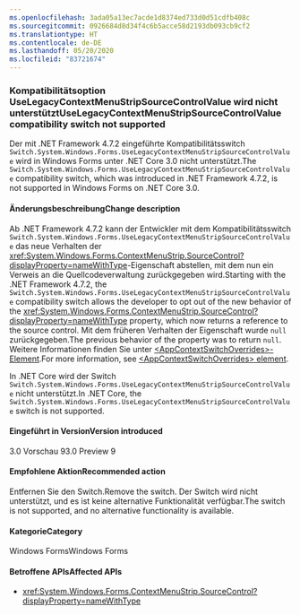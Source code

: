 ```yaml
---
ms.openlocfilehash: 3ada05a13ec7acde1d8374ed733d0d51cdfb408c
ms.sourcegitcommit: 0926684d8d34f4c6b5acce58d2193db093cb9cf2
ms.translationtype: HT
ms.contentlocale: de-DE
ms.lasthandoff: 05/20/2020
ms.locfileid: "83721674"
---
```

### <a name="uselegacycontextmenustripsourcecontrolvalue-compatibility-switch-not-supported"></a><span data-ttu-id="bf71d-101">Kompatibilitätsoption UseLegacyContextMenuStripSourceControlValue wird nicht unterstützt</span><span class="sxs-lookup"><span data-stu-id="bf71d-101">UseLegacyContextMenuStripSourceControlValue compatibility switch not supported</span></span>

<span data-ttu-id="bf71d-102">Der mit .NET Framework 4.7.2 eingeführte Kompatibilitätsswitch `Switch.System.Windows.Forms.UseLegacyContextMenuStripSourceControlValue` wird in Windows Forms unter .NET Core 3.0 nicht unterstützt.</span><span class="sxs-lookup"><span data-stu-id="bf71d-102">The `Switch.System.Windows.Forms.UseLegacyContextMenuStripSourceControlValue` compatibility switch, which was introduced in .NET Framework 4.7.2, is not supported in Windows Forms on .NET Core 3.0.</span></span>

#### <a name="change-description"></a><span data-ttu-id="bf71d-103">Änderungsbeschreibung</span><span class="sxs-lookup"><span data-stu-id="bf71d-103">Change description</span></span>

<span data-ttu-id="bf71d-104">Ab .NET Framework 4.7.2 kann der Entwickler mit dem Kompatibilitätsswitch `Switch.System.Windows.Forms.UseLegacyContextMenuStripSourceControlValue` das neue Verhalten der <xref:System.Windows.Forms.ContextMenuStrip.SourceControl?displayProperty=nameWithType>-Eigenschaft abstellen, mit dem nun ein Verweis an die Quellcodeverwaltung zurückgegeben wird.</span><span class="sxs-lookup"><span data-stu-id="bf71d-104">Starting with the .NET Framework 4.7.2, the `Switch.System.Windows.Forms.UseLegacyContextMenuStripSourceControlValue` compatibility switch allows the developer to opt out of the new behavior of the <xref:System.Windows.Forms.ContextMenuStrip.SourceControl?displayProperty=nameWithType> property, which now returns a reference to the source control.</span></span> <span data-ttu-id="bf71d-105">Mit dem früheren Verhalten der Eigenschaft wurde `null` zurückgegeben.</span><span class="sxs-lookup"><span data-stu-id="bf71d-105">The previous behavior of the property was to return `null`.</span></span> <span data-ttu-id="bf71d-106">Weitere Informationen finden Sie unter [\<AppContextSwitchOverrides>-Element](~/docs/framework/configure-apps/file-schema/runtime/appcontextswitchoverrides-element.md).</span><span class="sxs-lookup"><span data-stu-id="bf71d-106">For more information, see [\<AppContextSwitchOverrides> element](~/docs/framework/configure-apps/file-schema/runtime/appcontextswitchoverrides-element.md).</span></span>

<span data-ttu-id="bf71d-107">In .NET Core wird der Switch `Switch.System.Windows.Forms.UseLegacyContextMenuStripSourceControlValue` nicht unterstützt.</span><span class="sxs-lookup"><span data-stu-id="bf71d-107">In .NET Core, the `Switch.System.Windows.Forms.UseLegacyContextMenuStripSourceControlValue` switch is not supported.</span></span>

#### <a name="version-introduced"></a><span data-ttu-id="bf71d-108">Eingeführt in Version</span><span class="sxs-lookup"><span data-stu-id="bf71d-108">Version introduced</span></span>

<span data-ttu-id="bf71d-109">3.0 Vorschau 9</span><span class="sxs-lookup"><span data-stu-id="bf71d-109">3.0 Preview 9</span></span>

#### <a name="recommended-action"></a><span data-ttu-id="bf71d-110">Empfohlene Aktion</span><span class="sxs-lookup"><span data-stu-id="bf71d-110">Recommended action</span></span>

<span data-ttu-id="bf71d-111">Entfernen Sie den Switch.</span><span class="sxs-lookup"><span data-stu-id="bf71d-111">Remove the switch.</span></span> <span data-ttu-id="bf71d-112">Der Switch wird nicht unterstützt, und es ist keine alternative Funktionalität verfügbar.</span><span class="sxs-lookup"><span data-stu-id="bf71d-112">The switch is not supported, and no alternative functionality is available.</span></span>

#### <a name="category"></a><span data-ttu-id="bf71d-113">Kategorie</span><span class="sxs-lookup"><span data-stu-id="bf71d-113">Category</span></span>

<span data-ttu-id="bf71d-114">Windows Forms</span><span class="sxs-lookup"><span data-stu-id="bf71d-114">Windows Forms</span></span>

#### <a name="affected-apis"></a><span data-ttu-id="bf71d-115">Betroffene APIs</span><span class="sxs-lookup"><span data-stu-id="bf71d-115">Affected APIs</span></span>

- <xref:System.Windows.Forms.ContextMenuStrip.SourceControl?displayProperty=nameWithType>

<!-- 

#### Affected APIs

- `P:System.Windows.Forms.ContextMenuStrip.SourceControl`

-->
